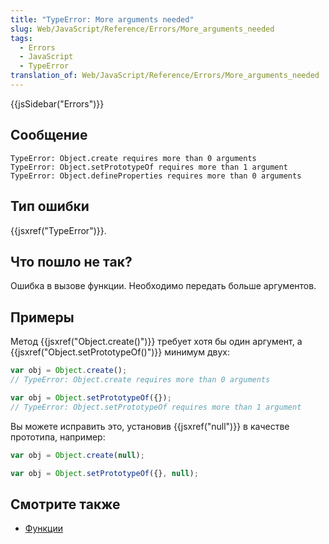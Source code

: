 ```yaml
---
title: "TypeError: More arguments needed"
slug: Web/JavaScript/Reference/Errors/More_arguments_needed
tags:
  - Errors
  - JavaScript
  - TypeError
translation_of: Web/JavaScript/Reference/Errors/More_arguments_needed
---
```


{{jsSidebar("Errors")}}

## Сообщение

```
TypeError: Object.create requires more than 0 arguments
TypeError: Object.setPrototypeOf requires more than 1 argument
TypeError: Object.defineProperties requires more than 0 arguments
```

## Тип ошибки

{{jsxref("TypeError")}}.

## Что пошло не так?

Ошибка в вызове функции. Необходимо передать больше аргументов.

## Примеры

Метод {{jsxref("Object.create()")}} требует хотя бы один аргумент, а {{jsxref("Object.setPrototypeOf()")}} минимум двух:

```js example-bad
var obj = Object.create();
// TypeError: Object.create requires more than 0 arguments

var obj = Object.setPrototypeOf({});
// TypeError: Object.setPrototypeOf requires more than 1 argument
```

Вы можете исправить это, установив {{jsxref("null")}} в качестве прототипа, например:

```js example-good
var obj = Object.create(null);

var obj = Object.setPrototypeOf({}, null);
```

## Смотрите также

- [Функции](/ru/docs/Web/JavaScript/Guide/Functions)
